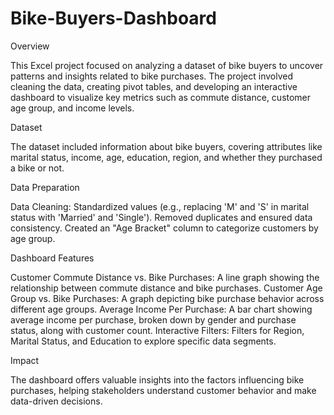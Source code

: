 # Bike-Buyers-Dashboard
Overview

This Excel project focused on analyzing a dataset of bike buyers to uncover patterns and insights related to bike purchases. The project involved cleaning the data, creating pivot tables, and developing an interactive dashboard to visualize key metrics such as commute distance, customer age group, and income levels.

Dataset

The dataset included information about bike buyers, covering attributes like marital status, income, age, education, region, and whether they purchased a bike or not.

Data Preparation

Data Cleaning:
Standardized values (e.g., replacing 'M' and 'S' in marital status with 'Married' and 'Single').
Removed duplicates and ensured data consistency.
Created an "Age Bracket" column to categorize customers by age group.

Dashboard Features

Customer Commute Distance vs. Bike Purchases: A line graph showing the relationship between commute distance and bike purchases.
Customer Age Group vs. Bike Purchases: A graph depicting bike purchase behavior across different age groups.
Average Income Per Purchase: A bar chart showing average income per purchase, broken down by gender and purchase status, along with customer count.
Interactive Filters: Filters for Region, Marital Status, and Education to explore specific data segments.

Impact

The dashboard offers valuable insights into the factors influencing bike purchases, helping stakeholders understand customer behavior and make data-driven decisions.

